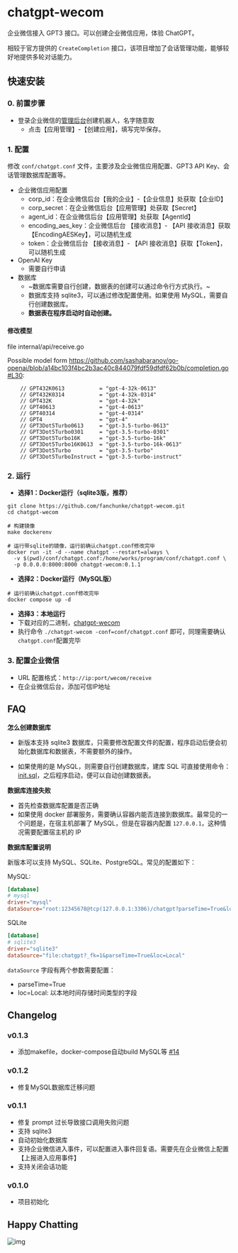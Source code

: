 # chatgpt-wecom

企业微信接入 GPT3 接口。可以创建企业微信应用，体验 ChatGPT。

相较于官方提供的 `CreateCompletion` 接口，该项目增加了会话管理功能，能够较好地提供多轮对话能力。

## 快速安装

### 0. 前置步骤
* 登录企业微信的[管理后台](https://work.weixin.qq.com/wework_admin/loginpage_wx)创建机器人，名字随意取
  * 点击【应用管理】-【创建应用】，填写完毕保存。

### 1. 配置

修改 `conf/chatgpt.conf` 文件，主要涉及企业微信应用配置、GPT3 API Key、会话管理数据库配置等。

- 企业微信应用配置
  - corp_id：在企业微信后台【我的企业】-【企业信息】处获取【企业ID】
  - corp_secret：在企业微信后台【应用管理】处获取【Secret】
  - agent_id：在企业微信后台【应用管理】处获取【AgentId】
  - encoding_aes_key：企业微信后台 【接收消息】- 【API 接收消息】获取【EncodingAESKey】，可以随机生成
  - token：企业微信后台 【接收消息】- 【API 接收消息】获取【Token】，可以随机生成
- OpenAI Key
  - 需要自行申请
- 数据库
  - ~数据库需要自行创建，数据表的创建可以通过命令行方式执行。~
  - 数据库支持 sqlite3，可以通过修改配置使用。如果使用 MySQL，需要自行创建数据库。
  - **数据表在程序启动时自动创建。**

#### 修改模型
file internal/api/receive.go

Possible model form https://github.com/sashabaranov/go-openai/blob/a14bc103f4bc2b3ac40c844079fdf59dfdf62b0b/completion.go#L30:
```
	// GPT432K0613           = "gpt-4-32k-0613"
	// GPT432K0314           = "gpt-4-32k-0314"
	// GPT432K               = "gpt-4-32k"
	// GPT40613              = "gpt-4-0613"
	// GPT40314              = "gpt-4-0314"
	// GPT4                  = "gpt-4"
	// GPT3Dot5Turbo0613     = "gpt-3.5-turbo-0613"
	// GPT3Dot5Turbo0301     = "gpt-3.5-turbo-0301"
	// GPT3Dot5Turbo16K      = "gpt-3.5-turbo-16k"
	// GPT3Dot5Turbo16K0613  = "gpt-3.5-turbo-16k-0613"
	// GPT3Dot5Turbo         = "gpt-3.5-turbo"
	// GPT3Dot5TurboInstruct = "gpt-3.5-turbo-instruct"
```
### 2. 运行
* **选择1：Docker运行（sqlite3版，推荐）**

```shell
git clone https://github.com/fanchunke/chatgpt-wecom.git
cd chatgpt-wecom

# 构建镜像
make dockerenv

# 运行带sqlite的镜像，运行前确认chatgpt.conf修改完毕
docker run -it -d --name chatgpt --restart=always \
  -v $(pwd)/conf/chatgpt.conf:/home/works/program/conf/chatgpt.conf \
  -p 0.0.0.0:8000:8000 chatgpt-wecom:0.1.1
```

* **选择2：Docker运行（MySQL版）**
```shell
# 运行前确认chatgpt.conf修改完毕
docker compose up -d
```

* **选择3：本地运行**
* 下载对应的二进制，[chatgpt-wecom](https://github.com/fanchunke/chatgpt-wecom/releases)
* 执行命令 `./chatgpt-wecom -conf=conf/chatgpt.conf` 即可，同理需要确认`chatgpt.conf`配置完毕

### 3. 配置企业微信

* URL 配置格式：`http://ip:port/wecom/receive`
* 在企业微信后台，添加可信IP地址

## FAQ

**怎么创建数据库**

- 新版本支持 sqlite3 数据库，只需要修改配置文件的配置，程序启动后便会初始化数据库和数据表，不需要额外的操作。

- 如果使用的是 MySQL，则需要自行创建数据库，建库 SQL 可直接使用命令：[init.sql](/init.sql)，之后程序启动，便可以自动创建数据表。


**数据库连接失败**

- 首先检查数据库配置是否正确
- 如果使用 docker 部署服务，需要确认容器内能否连接到数据库。最常见的一个问题是，在宿主机部署了 MySQL，但是在容器内配置 `127.0.0.1`，这种情况需要配置宿主机的 IP

**数据库配置说明**

新版本可以支持 MySQL、SQLite、PostgreSQL。常见的配置如下：

MySQL:

```toml
[database]
# mysql
driver="mysql"
dataSource="root:12345678@tcp(127.0.0.1:3306)/chatgpt?parseTime=True&loc=Local"
```

SQLite

```toml
[database]
# sqlite3
driver="sqlite3"
dataSource="file:chatgpt?_fk=1&parseTime=True&loc=Local"
```

`dataSource` 字段有两个参数需要配置：
- parseTime=True
- loc=Local: 以本地时间存储时间类型的字段

## Changelog

### v0.1.3
- 添加makefile，docker-compose自动build MySQL等 [#14](https://github.com/fanchunke/chatgpt-wecom/pull/14)

### v0.1.2
- 修复MySQL数据库迁移问题

### v0.1.1

- 修复 prompt 过长导致接口调用失败问题
- 支持 sqlite3
- 自动初始化数据库
- 支持企业微信进入事件，可以配置进入事件回复语。需要先在企业微信上配置【上报进入应用事件】
- 支持关闭会话功能

### v0.1.0

- 项目初始化

## Happy Chatting
![img](assets/example.jpg)
